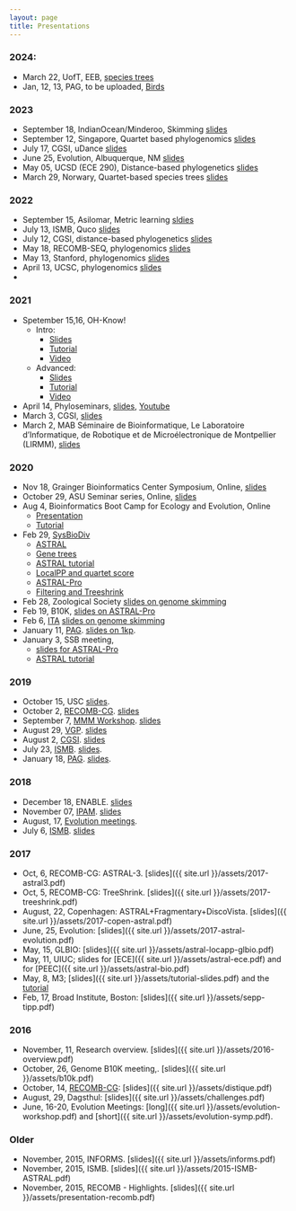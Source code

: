 ```yaml
---
layout: page
title: Presentations
---
```


### 2024:

* March 22, UofT, EEB, [species trees](https://drive.google.com/file/d/1H0ZDGHSOKbJvA92jQAQnqMcj-F1gJ5-i/view?usp=sharing)
* Jan, 12, 13, PAG, to be uploaded, [Birds](https://drive.google.com/file/d/1GW7QL5u2JQevLOUVf3xqekgHbGFpQ1pm/view?usp=sharing)

### 2023

* September 18, IndianOcean/Minderoo, Skimming [slides](https://drive.google.com/file/d/19frpU7OQzZi8wSOOcyNwYeSHn96SX_sF/view?usp=sharing)
* September 12, Singapore, Quartet based phylogenomics [slides](https://drive.google.com/file/d/19giRFMfy2qS2MLSdmPb5oO2BOT61p7L5/view?usp=sharing)
* July 17, CGSI, uDance [slides](https://drive.google.com/file/d/17q6UaQwINVaZ-krJmsVi9qDe15ePGriN/view?usp=sharing)
* June 25, Evolution, Albuquerque, NM [slides](https://drive.google.com/file/d/17lyUM-cqqsrzDeeI2cF6Ofvckaq2BZfq/view?usp=sharing)
* May 05, UCSD (ECE 290), Distance-based phylogenetics [slides](https://drive.google.com/file/d/1__DxX3dVB9XXJMrBLNqQVAARKUBfwRQZ/view?usp=sharing)
* March 29, Norwary, Quartet-based species trees [slides](https://drive.google.com/file/d/17kZuqPlCQ5Mo1dMvqHp5Rf0y-NJJebVr/view?usp=drive_link)

### 2022

* September 15, Asilomar, Metric learning [sldies](https://drive.google.com/file/d/1L6K6c0cDmYu4Va0vfg1pvcDfdpIKYc5E/view?usp=drive_link)
* July 13, ISMB, Quco [slides](https://drive.google.com/file/d/1MAhzvSpyP8sJ16DfwFOai1I22-IVG8wQ/view?usp=sharing)
* July 12, CGSI, distance-based phylogenetics [slides](https://drive.google.com/file/d/1LZNv-I3Q4Ous2FYcWkpZ3HHsH6YkHdqc/view?usp=sharing)
* May 18, RECOMB-SEQ, phylogenomics [slides](https://drive.google.com/file/d/1Li-iaIIQG25jT6OKk8nsZ_usK6NRKAQg/view?usp=sharing)
* May 13, Stanford, phylogenomics [slides](https://drive.google.com/file/d/1M26J5PCZTUaQmfaa0wld_clOqg3HVjg-/view?usp=sharing)
* April 13, UCSC, phylogenomics [slides](https://drive.google.com/file/d/1LvQeE_zZWuQnk0y8cRqd30niPdldOm1X/view?usp=sharing)
* 

### 2021

* Spetember 15,16, OH-Know!
	* Intro:
		* [Slides](https://drive.google.com/file/d/1Ec8kIb0IJN-AF6M7C-N2ixIv4cmp3UYg/view?usp=sharing)
		* [Tutorial](https://github.com/KamilSJaron/oh-know/wiki/Introduction-to-k-mers-for-analyzing-skimming-data)
		* [Video](https://youtu.be/jYt28lTkAvg)
	* Advanced: 
		* [Slides](https://drive.google.com/file/d/1Efm9X_Rz62eAkSr3VHLTczCX27hTaPMN/view?usp=sharing)
		* [Tutorial](https://github.com/KamilSJaron/oh-know/wiki/Advanced-use-of-k-mers-for-analyzing-skimming-data) 
		* [Video](https://youtu.be/exoaK_D0mnc)
* April 14, Phyloseminars, [slides](https://drive.google.com/file/d/1fiAlPoI3BBukk7xbUY5LE5ndFdV_yRbl/view?usp=sharing), [Youtube](https://www.youtube.com/watch?v=pjCXxexKjus)
* March 3, CGSI,  [slides](https://drive.google.com/file/d/1ffYvIm1pHr7kw8eMu_0HDYwZGaW2qav9/view?usp=sharing)
* March 2, MAB Séminaire de Bioinformatique, Le Laboratoire d’Informatique, de Robotique et de Microélectronique de Montpellier (LIRMM), [slides](https://drive.google.com/file/d/1fdUrdXqMlL7AjMA_zLwNA-3y5NXDKBEC/view?usp=sharing)

### 2020

* Nov 18, Grainger Bioinformatics Center Symposium, Online, [slides](https://drive.google.com/open?id=1Zlb6qU-l67wfHnwbR8CL6fPe1fwSMbuD&authuser=smirarabbaygi%40eng.ucsd.edu&usp=drive_fs)
* October 29, ASU Seminar series, Online, [slides](https://drive.google.com/file/d/1ZrmWfDEiV8EHIVRKzW0xRyLJheaWlRiS/view?usp=sharing) 
* Aug 4, Bioinformatics Boot Camp for Ecology and Evolution, Online
	* [Presentation](https://drive.google.com/file/d/1Z_DmbVYTX-9bNaFpOgARAJR8IVcZTwF6/view?usp=sharing)
	* [Tutorial](https://github.com/smirarab/tutorials/blob/master/Skmer+APPLES+tutorial.md)
* Feb 29, [SysBioDiv](https://twitter.com/sysbiodiv)
	* [ASTRAL](https://drive.google.com/file/d/196C1WUjI8ujvfZVxDmwRU9SXhE4sAIK3/view?usp=sharing)
	* [Gene trees](https://drive.google.com/file/d/19FQxsTDrOZFjYA6GtEqlbHcHcH9ME5I5/view?usp=sharing)
	* [ASTRAL tutorial](https://drive.google.com/file/d/19K7sw-BPOJr6E9h-UZUWVyjBUNkfQPqo/view?usp=sharing)
	* [LocalPP and quartet score](https://drive.google.com/file/d/19OlFLPhD2Qe8BjoC23zEs3cxubmCTmN5/view?usp=sharing)
	* [ASTRAL-Pro](https://drive.google.com/file/d/19N2j-2RQVXkxaAQ3ZefZcfIVLTy7tgND/view?usp=sharing)
	* [Filtering and Treeshrink](https://drive.google.com/file/d/19MuzhrpFtlcgKEPHiw9fvzDmBLlt7Hrc/view?usp=sharing)
* Feb 28, Zoological Society [slides on genome skimming](https://drive.google.com/file/d/19cOzk0xB941Ig4yVZ4sq1hruNhvh0f_m/view?usp=sharing)
* Feb 19, B10K,  [slides on ASTRAL-Pro](https://drive.google.com/file/d/19jyoUgrcvIIpqmlmUyEkFcJcXqAVboiC/view?usp=sharing)
* Feb 6, [ITA](https://ita.ucsd.edu/ws/schedule2020/) [slides on genome skimming](https://drive.google.com/file/d/18cGM3rC5NeWhtmZwIaQvcTW11ztHrn1S/view?usp=sharing)
* January 11, [PAG](https://plan.core-apps.com/pag_2020/event/94debacbcec89b6414ff757859c9b705). [slides on 1kp](https://drive.google.com/file/d/1vE5zYZvY4K-w7c943KW8qvjRc4ysnlit/view?usp=sharing). 
* January 3, SSB meeting, 
	* [slides for ASTRAL-Pro](https://drive.google.com/file/d/1uXP3k7o1FTMauYiXxrcu4iicLhEpUxgl/view?usp=sharing)
	* [ASTRAL tutorial](https://drive.google.com/file/d/1uB_IKsm7wDBdyJaE7O1NxKby-Bn9WWvc/view?usp=sharing)

### 2019

* October 15, USC [slides](https://drive.google.com/file/d/1souehkmzF0VnQVPlt8fXuhomeZLsq-Bd/view?usp=sharing).
* October 2, [RECOMB-CG](https://recombcg2019.bitbucket.io/program.html). [slides](https://drive.google.com/file/d/1sjY-5RYdP7zwFq3KZ6_dWfXtTduK7CSr/view?usp=sharing)
* September 7, [MMM Workshop](https://sites.google.com/view/mmm2019/home). [slides](https://drive.google.com/file/d/1MGYrE-n_1oG-yRpD0hKaIL3nwhaON0ca/view?usp=sharing)
* August 29, [VGP](https://www.eventbrite.com/e/the-g10k-vgpebp-meeting-tickets-59112745814?aff=ebdshpsearchautocomplete). [slides](https://drive.google.com/file/d/1LJ9dsJjuv8HgmeGy8zomu09FkVgZN8p0/view?usp=sharing)
* August 2, [CGSI](http://computationalgenomics.bioinformatics.ucla.edu/schedule/). [slides](https://drive.google.com/file/d/1Km73hjE5DbFWzUNwa4_DEwcusnDwOAzl/view?usp=sharing)
* July 23, [ISMB](https://www.iscb.org/cms_addon/conferences/ismbeccb2019/proceedings.php). [slides](https://drive.google.com/file/d/1WKLs70uk5heklq37Dw2ygwM5KGBShdqa/view?usp=sharing). 
* January 18, [PAG](https://pag.confex.com/pag/xxvii/meetingapp.cgi/Paper/36191). [slides](https://drive.google.com/file/d/1Nu6LiBM3xipw9idJnvpijMCHQiqwKvi-/view?usp=sharing). 

### 2018

* December 18, ENABLE. [slides](https://drive.google.com/file/d/1GZZiwH7NSGZ50HOxPyCw4uglH_ydeLO_/view?usp=sharing)
* November 07, [IPAM](http://www.ipam.ucla.edu/programs/workshops/workshop-iii-hpc-for-computationally-and-data-intensive-problems/?tab=speaker-list). [slides](https://drive.google.com/file/d/1rQRnne-ebhFsAmXaxhg320knMWV3bzza/view?usp=sharing)
* August, 17, [Evolution meetings](http://tandy.cs.illinois.edu/PhyloSynth-Symp2018.html). 
* July 6, [ISMB](https://www.iscb.org/ismb2018-program/ismb2018-tutorials#am4). [slides](https://drive.google.com/file/d/1MHNL43J7Opsiia6d0_JXbGHbSI4Ao7uQ/view?usp=sharing)

### 2017


* Oct, 6, RECOMB-CG: ASTRAL-3. [slides]({{ site.url }}/assets/2017-astral3.pdf)
* Oct, 5, RECOMB-CG: TreeShrink. [slides]({{ site.url }}/assets/2017-treeshrink.pdf)
* August, 22, Copenhagen: ASTRAL+Fragmentary+DiscoVista. [slides]({{ site.url }}/assets/2017-copen-astral.pdf)
* June, 25, Evolution: [slides]({{ site.url }}/assets/2017-astral-evolution.pdf)
* May, 15, GLBIO: [slides]({{ site.url }}/assets/astral-locapp-glbio.pdf)
* May, 11, UIUC; slides for [ECE]({{ site.url }}/assets/astral-ece.pdf) and for [PEEC]({{ site.url }}/assets/astral-bio.pdf)
* May, 8, M3; [slides]({{ site.url }}/assets/tutorial-slides.pdf) and the [tutorial](https://github.com/smirarab/tutorials/blob/master/sepp-tipp-upp-pasta-short.md)
* Feb, 17, Broad Institute, Boston: [slides]({{ site.url }}/assets/sepp-tipp.pdf)

### 2016

* November, 11, Research overview. [slides]({{ site.url }}/assets/2016-overview.pdf)
* October, 26, Genome B10K meeting,. [slides]({{ site.url }}/assets/b10k.pdf)
* October, 14, [RECOMB-CG](http://www.crm.umontreal.ca/2016/Genomics16/appel_e.php): [slides]({{ site.url }}/assets/distique.pdf)
* August, 29, Dagsthul: [slides]({{ site.url }}/assets/challenges.pdf)
* June, 16-20, Evolution Meetings: [long]({{ site.url }}/assets/evolution-workshop.pdf) and [short]({{ site.url }}/assets/evolution-symp.pdf).

### Older

* November, 2015, INFORMS. [slides]({{ site.url }}/assets/informs.pdf)
* November, 2015, ISMB. [slides]({{ site.url }}/assets/2015-ISMB-ASTRAL.pdf)
* November, 2015, RECOMB - Highlights. [slides]({{ site.url }}/assets/presentation-recomb.pdf)
